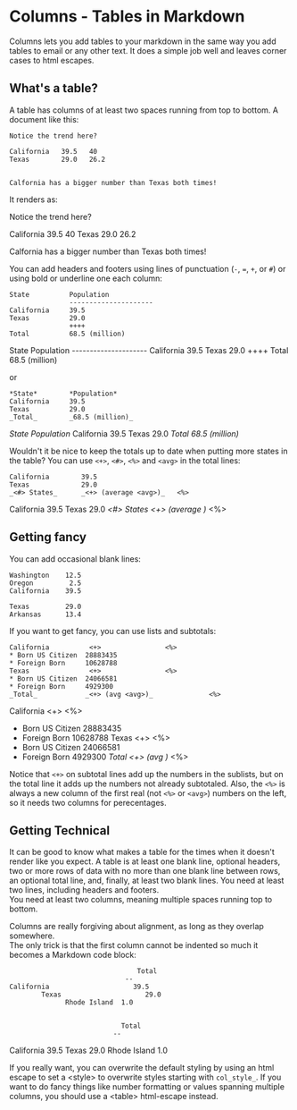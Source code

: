 # Columns - Tables in Markdown

Columns lets you add tables to your markdown in the 
same way you add tables to email or any other text.
It does a simple job well and leaves corner cases to html escapes.

## What's a table?

A table has columns of at least two spaces running from top to bottom. A document like this:

```
Notice the trend here?

California   39.5   40
Texas        29.0   26.2


Calfornia has a bigger number than Texas both times!
```   
It renders as:

Notice the trend here?

California   39.5   40
Texas        29.0   26.2


Calfornia has a bigger number than Texas both times!


You can add headers and footers using lines of punctuation (`-`, `=`, `+`, or `#`) or using bold or underline one each column:

    State          Population
                   ---------------------
    California     39.5
    Texas          29.0
                   ++++
    Total          68.5 (million)


State           Population
                ---------------------
California      39.5
Texas           29.0
                ++++
Total           68.5 (million)


or

    *State*        *Population*
    California     39.5
    Texas          29.0
    _Total_        _68.5 (million)_

  *State*        *Population*
  California     39.5
  Texas          29.0
  _Total_        _68.5 (million)_


Wouldn't it be nice to keep the totals up to date when putting more states in the table?   You can use `<+>`, `<#>`, `<%>` and `<avg>` in the total lines:

    California        39.5
    Texas             29.0
    _<#> States_      _<+> (average <avg>)_   <%>


California        39.5
Texas             29.0
_<#> States_      _<+> (average <avg>)_   <%>

## Getting fancy

You can add occasional blank lines:
    
    Washington    12.5
    Oregon         2.5
    California    39.5
    
    Texas         29.0
    Arkansas      13.4

If you want to get fancy, you can use lists and subtotals:

    California          <+>                <%>
    * Born US Citizen  28883435
    * Foreign Born     10628788
    Texas               <+>                <%>
    * Born US Citizen  24066581
    * Foreign Born     4929300
    _Total_            _<+> (avg <avg>)_              <%>

California          <+>                <%>
* Born US Citizen  28883435
* Foreign Born     10628788
Texas               <+>                <%>
* Born US Citizen  24066581
* Foreign Born     4929300
_Total_            _<+> (avg <avg>)_              <%>




Notice that `<+>` on subtotal lines add up the numbers in the sublists, but on the total line it adds up the numbers not already subtotaled.  Also, the `<%>` is always a new column of the first real (not `<%>` or `<avg>`) numbers on the left, so it needs two columns for perecentages.

## Getting Technical

It can be good to know what makes a table for the times when it doesn't render like you 
expect.   A table is at least one blank line, optional headers, two or more rows of 
data with no more than one blank line between rows, an optional total line, and, finally, 
at least two blank lines.  You need at least two lines, including headers and footers.  
You need at least two columns, meaning multiple spaces running top to bottom.

Columns are really forgiving about alignment, as long as they overlap somewhere.  
The only trick is that the first column cannot be indented so much it becomes a Markdown 
code block:

                                    Total
                                 --
    California                     39.5
            Texas                     29.0
                  Rhode Island  1.0


                                Total
                              --
California                     39.5
        Texas                     29.0
              Rhode Island  1.0


If you really want, you can overwrite the default styling by using an html escape to 
set a \<style> to overwrite styles starting with `col_style_`.   If you want to do 
fancy things like number formatting or values spanning multiple columns, you should 
use a \<table> html-escape instead.
